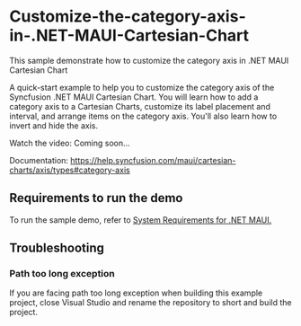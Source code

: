 # Customize-the-category-axis-in-.NET-MAUI-Cartesian-Chart
This sample demonstrate how to customize the category axis in .NET MAUI Cartesian Chart

A quick-start example to help you to customize the category axis of the Syncfusion .NET MAUI Cartesian Chart. You will learn how to add a category axis to a Cartesian Charts, customize its label placement and interval, and arrange items on the category axis. You'll also learn how to invert and hide the axis. 

Watch the video: Coming soon...

Documentation: https://help.syncfusion.com/maui/cartesian-charts/axis/types#category-axis

## <a name="requirements-to-run-the-demo"></a>Requirements to run the demo ##

To run the sample demo, refer to [System Requirements for .NET MAUI.](https://help.syncfusion.com/maui/system-requirements)

## <a name="troubleshooting"></a>Troubleshooting ##
### Path too long exception
If you are facing path too long exception when building this example project, close Visual Studio and rename the repository to short and build the project.